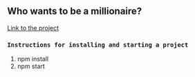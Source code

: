 ## Who wants to be a millionaire?

[Link to the project](https://igordzyubich.github.io/millionaire-game/)

### `Instructions for installing and starting a project`

1. npm install
2. npm start
